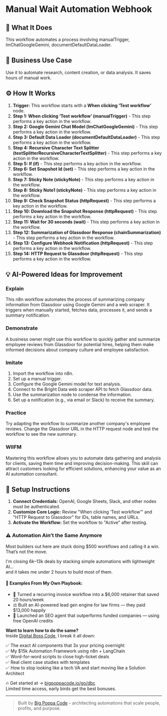 # Manual Wait Automation Webhook

## 🚀 What It Does
This workflow automates a process involving manualTrigger, lmChatGoogleGemini, documentDefaultDataLoader.

## 💼 Business Use Case
Use it to automate research, content creation, or data analysis. It saves hours of manual work.

## ⚙️ How It Works
1.  **Trigger:** This workflow starts with a **When clicking ‘Test workflow’** node.
2. **Step 1: When clicking ‘Test workflow’ (manualTrigger)** - This step performs a key action in the workflow.
3. **Step 2: Google Gemini Chat Model (lmChatGoogleGemini)** - This step performs a key action in the workflow.
4. **Step 3: Default Data Loader (documentDefaultDataLoader)** - This step performs a key action in the workflow.
5. **Step 4: Recursive Character Text Splitter (textSplitterRecursiveCharacterTextSplitter)** - This step performs a key action in the workflow.
6. **Step 5: If (if)** - This step performs a key action in the workflow.
7. **Step 6: Set Snapshot Id (set)** - This step performs a key action in the workflow.
8. **Step 7: Sticky Note (stickyNote)** - This step performs a key action in the workflow.
9. **Step 8: Sticky Note1 (stickyNote)** - This step performs a key action in the workflow.
10. **Step 9: Check Snapshot Status (httpRequest)** - This step performs a key action in the workflow.
11. **Step 10: Download the Snapshot Response (httpRequest)** - This step performs a key action in the workflow.
12. **Step 11: Wait for 30 seconds (wait)** - This step performs a key action in the workflow.
13. **Step 12: Summarization of Glassdoor Response (chainSummarization)** - This step performs a key action in the workflow.
14. **Step 13: Configure Webhook Notification (httpRequest)** - This step performs a key action in the workflow.
15. **Step 14: HTTP Request to Glassdoor (httpRequest)** - This step performs a key action in the workflow.

## 💡 AI-Powered Ideas for Improvement
### Explain
This n8n workflow automates the process of summarizing company information from Glassdoor using Google Gemini and a web scraper. It triggers when manually started, fetches data, processes it, and sends a summary notification.

### Demonstrate
A business owner might use this workflow to quickly gather and summarize employee reviews from Glassdoor for potential hires, helping them make informed decisions about company culture and employee satisfaction.

### Imitate
1. Import the workflow into n8n.
2. Set up a manual trigger.
3. Configure the Google Gemini model for text analysis.
4. Connect to the Bright Data web scraper API to fetch Glassdoor data.
5. Use the summarization node to condense the information.
6. Set up a notification (e.g., via email or Slack) to receive the summary.

### Practice
Try adapting the workflow to summarize another company's employee reviews. Change the Glassdoor URL in the HTTP request node and test the workflow to see the new summary.

### WIIFM
Mastering this workflow allows you to automate data gathering and analysis for clients, saving them time and improving decision-making. This skill can attract customers looking for efficient solutions, enhancing your value as an AI automation consultant.

## 🔧 Setup Instructions
1. **Connect Credentials:** OpenAI, Google Sheets, Slack, and other nodes must be authenticated.
2. **Customize Core Logic:** Review "When clicking ‘Test workflow’" and "HTTP Request to Glassdoor" for IDs, table names, and URLs.
3. **Activate the Workflow:** Set the workflow to "Active" after testing.

### ⚠️ Automation Ain’t the Same Anymore

Most builders out here are stuck doing $500 workflows and calling it a win.  
That’s not the move.  

I'm closing $6k–$13k deals by stacking simple automations with lightweight AI...  
and it takes me under 2 hours to build most of them.

#### 🧠 Examples From My Own Playbook:
- 🔁 Turned a recurring invoice workflow into a $6,000 retainer that saved 20 hours/week  
- ⚖️ Built an AI-powered lead gen engine for law firms — they paid $13,000 happily  
- 🚀 Launched an SEO agent that outperforms funded companies — using free OpenAI credits  

**Want to learn how to do the same?**  
Inside [Digital Boss Code](https://bigpoppacode.io/go/dbc), I break it all down:

✅ The exact AI components that 3x your pricing overnight  
✅ My $15k Automation Framework using n8n + LangChain  
✅ Word-for-word scripts to close high-ticket deals  
✅ Real client case studies with templates  
✅ How to stop looking like a tech VA and start moving like a Solution Architect  

🔥 Get started at → [bigpoppacode.io/go/dbc](https://bigpoppacode.io/go/dbc)  
Limited time access, early birds get the best bonuses.

---
> Built by [Big Poppa Code](https://bigpoppacode.io) – architecting automations that scale people, profits, and purpose.
